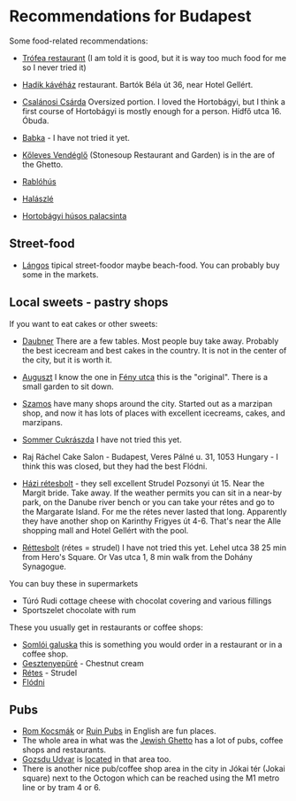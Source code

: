 # Recommendations for Budapest


Some food-related recommendations:

* [Trófea restaurant](https://www.trofea.hu/en/) (I am told it is good, but it is way too much food for me so I never tried it)
* [Hadik kávéház](http://www.hadik.hu/hadik) restaurant. Bartók Béla út 36, near Hotel Gellért.
* [Csalánosi Csárda](https://csalanosi-obuda.hu/) Oversized portion. I loved the Hortobágyi, but I think a first course of Hortobágyi is mostly enough for a person. Hídfő utca 16. Óbuda.
* [Babka](https://www.babkabudapest.hu/) - I have not tried it yet.
* [Kőleves Vendéglő](https://www.koleves.com/) (Stonesoup Restaurant and Garden) is in the are of the Ghetto.

* [Rablóhús](https://duckduckgo.com/?q=rabl%C3%B3h%C3%BAs&t=ffab&iar=images&iax=images&ia=images)
* [Halászlé](https://duckduckgo.com/?q=hal%C3%A1szl%C3%A9&t=ffab&iar=images&iax=images&ia=images)
* [Hortobágyi húsos palacsinta](https://duckduckgo.com/?q=hortobagyi+palacsinta&t=ffab&iar=images&iax=images&ia=images)


## Street-food

* [Lángos](https://en.wikipedia.org/wiki/L%C3%A1ngos) tipical street-foodor maybe beach-food. You can probably buy some in the markets.

## Local sweets - pastry shops

If you want to eat cakes or other sweets:

* [Daubner](http://daubnercukraszda.hu/) There are a few tables. Most people buy take away.  Probably the best icecream and best cakes in the country. It is not in the center of the city, but it is worth it. 
* [Auguszt](https://auguszt.hu/en/) I know the one in [Fény utca](https://auguszt1870.hu/) this is the "original". There is a small garden to sit down.
* [Szamos](https://www.szamos.hu/) have many shops around the city. Started out as a marzipan shop, and now it has lots of places with excellent icecreams, cakes, and marzipans.
* [Sommer Cukrászda](https://sommer-cukraszda.hu/) I have not tried this yet.
* Raj Ráchel Cake Salon - Budapest, Veres Pálné u. 31, 1053 Hungary - I think this was closed, but they had the best Flódni.

* [Házi rétesbolt](https://www.facebook.com/people/H%C3%A1zi-r%C3%A9tesbolt/100043286967242/) - they sell excellent Strudel  Pozsonyi út 15. Near the Margit bride. Take away. If the weather permits you can sit in a near-by park, on the Danube river bench or you can take your rétes and go to the Margarate Island. For me the rétes never lasted that long. Apparently they have another shop on Karinthy Frigyes út 4-6. That's near the Alle shopping mall and Hotel Gellért with the pool.

* [Réttesbolt](https://retesbolt.hu/) (rétes = strudel) I have not tried this yet. Lehel utca 38 25 min from Hero's Square. Or Vas utca 1, 8 min walk from the Dohány Synagogue.


You can buy these in supermarkets

* Túró Rudi cottage cheese with chocolat covering and various fillings
* Sportszelet chocolate with rum

These you usually get in restaurants or coffee shops:

* [Somlói galuska](https://duckduckgo.com/?t=ffab&q=Soml%C3%B3i+galuska&iax=images&ia=images)  this is something you would order in a restaurant or in a coffee shop.
* [Gesztenyepüré](https://duckduckgo.com/?q=gesztenyep%C3%BCr%C3%A9&t=ffab&iar=images&iax=images&ia=images) - Chestnut cream
* [Rétes](https://duckduckgo.com/?t=ffab&q=r%C3%A9tes&iax=images&ia=images) - Strudel
* [Flódni](https://duckduckgo.com/?q=fl%C3%B3dni&t=ffab&iar=images&iax=images&ia=images)


## Pubs

* [Rom Kocsmák](https://www.romkocsmak.hu/) or [Ruin Pubs](https://www.ruinpubs.com/) in English are fun places.
* The whole area in what was the [Jewish Ghetto](https://en.wikipedia.org/wiki/Budapest_Ghetto) has a lot of pubs, coffee shops and restaurants.
* [Gozsdu Udvar](https://www.gozsduudvar.hu/) is [located](https://www.google.com/maps/place/Gozsdu+udvar/@47.4973247,19.05718,17z/data=!4m2!3m1!1s0x4741da37933d1b69:0x33ba687fd1fe38f9") in that area too.
* There is another nice pub/coffee shop area in the city in Jókai tér (Jokai square) next to the Octogon which can be reached using the M1 metro line or by tram 4 or 6.


